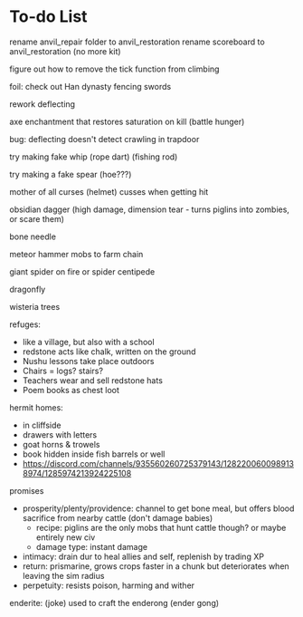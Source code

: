 # To-do List

rename anvil_repair folder to anvil_restoration
rename scoreboard to anvil_restoration (no more kit)

figure out how to remove the tick function from climbing

foil: check out Han dynasty fencing swords

rework deflecting

axe enchantment that restores saturation on kill (battle hunger)

bug: deflecting doesn't detect crawling in trapdoor

try making fake whip (rope dart) (fishing rod)

try making a fake spear (hoe???)

mother of all curses (helmet) cusses when getting hit

obsidian dagger (high damage, dimension tear - turns piglins into zombies, or scare them)

bone needle

meteor hammer mobs to farm chain

giant spider on fire or spider centipede

dragonfly

wisteria trees

refuges:
- like a village, but also with a school
- redstone acts like chalk, written on the ground
- Nushu lessons take place outdoors
- Chairs = logs? stairs?
- Teachers wear and sell redstone hats
- Poem books as chest loot

hermit homes:
- in cliffside
- drawers with letters
- goat horns & trowels
- book hidden inside fish barrels or well
- https://discord.com/channels/935560260725379143/1282200600989138974/1285974213924225108

promises
- prosperity/plenty/providence: channel to get bone meal, but offers blood sacrifice from nearby cattle (don't damage babies)
  - recipe: piglins are the only mobs that hunt cattle though? or maybe entirely new civ
  - damage type: instant damage
- intimacy: drain dur to heal allies and self, replenish by trading XP
- return: prismarine, grows crops faster in a chunk but deteriorates when leaving the sim radius
- perpetuity: resists poison, harming and wither

enderite: (joke) used to craft the enderong (ender gong)
